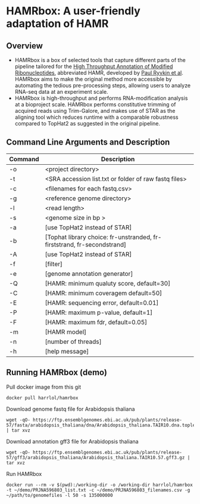 # HAMRbox: A user-friendly adaptation of HAMR

## Overview
- HAMRbox is a box of selected tools that capture different parts of the pipeline tailored for the [High Throughput Annotation of Modified Ribonucleotides](https://github.com/GregoryLab/HAMR), abbreviated HAMR, developed by [Paul Ryvkin et al](https://rnajournal.cshlp.org/content/19/12/1684). HAMRbox aims to make the original method more accessible by automating the tedious pre-processing steps, allowing users to analyze RNA-seq data at an experiment scale. 
- HAMRbox is high-throughput and performs RNA-modification analysis at a bioproject scale. HAMRbox performs constitutive trimming of acquired reads using Trim-Galore, and makes use of STAR as the aligning tool which reduces runtime with a comparable robustness compared to TopHat2 as suggested in the original pipeline.


## Command Line Arguments and Description

| Command | Description |
| --- | --- |
| -o | \<project directory\> |
| -t | \<SRA accession list.txt or folder of raw fastq files\> |
| -c | \<filenames for each fastq.csv\>|
| -g | \<reference genome directory\> |
| -l | \<read length\> |
| -s | \<genome size in bp \> |
| -a | \[use TopHat2 instead of STAR\]|
| -b | \[Tophat library choice: fr-unstranded, fr-firststrand, fr-secondstrand\]|
| -A | \[use TopHat2 instead of STAR\]|
| -f | \[filter\]|
| -e | \[genome annotation generator\]|
| -Q | \[HAMR: minimum qualuty score, default=30\]|
| -C | \[HAMR: minimum coveragem default=50\]|
| -E | \[HAMR: sequencing error, default=0.01\]|
| -P | \[HAMR: maximum p-value, default=1\]|
| -F | \[HAMR: maximum fdr, default=0.05\]|
| -m | \[HAMR model\]|
| -n | \[number of threads\]|
| -h | \[help message\]|


## Running HAMRbox (demo)

Pull docker image from this git
```
docker pull harrlol/hamrbox
```

Download genome fastq file for Arabidopsis thaliana
```
wget -qO- https://ftp.ensemblgenomes.ebi.ac.uk/pub/plants/release-57/fasta/arabidopsis_thaliana/dna/Arabidopsis_thaliana.TAIR10.dna.toplevel.fa.gz | tar xvz 
```

Download annotation gff3 file for Arabidopsis thaliana
```
wget -qO- https://ftp.ensemblgenomes.ebi.ac.uk/pub/plants/release-57/gff3/arabidopsis_thaliana/Arabidopsis_thaliana.TAIR10.57.gff3.gz | tar xvz 
```

Run HAMRbox
```
docker run --rm -v $(pwd):/working-dir -o /working-dir harrlol/hamrbox -t ~/demo/PRJNA596803_list.txt -c ~/demo/PRJNA596803_filenames.csv -g ~/path/to/genomefiles -l 50 -s 135000000
```
